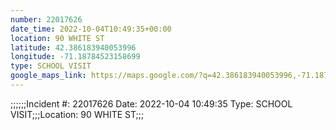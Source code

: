 ```yaml
---
number: 22017626
date_time: 2022-10-04T10:49:35+00:00
location: 90 WHITE ST
latitude: 42.386183940053996
longitude: -71.18784523158699
type: SCHOOL VISIT
google_maps_link: https://maps.google.com/?q=42.386183940053996,-71.18784523158699
---
```


;;;;;;Incident #: 22017626   Date: 2022-10-04 10:49:35   Type: SCHOOL VISIT;;;Location: 90 WHITE ST;;;
